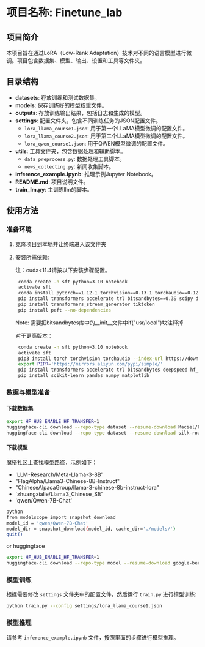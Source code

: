 # 项目名称: Finetune_lab

## 项目简介
本项目旨在通过LoRA（Low-Rank Adaptation）技术对不同的语言模型进行微调。项目包含数据集、模型、输出、设置和工具等文件夹。

## 目录结构

- **datasets**: 存放训练和测试数据集。
- **models**: 保存训练好的模型权重文件。
- **outputs**: 存放训练输出结果，包括日志和生成的模型。
- **settings**: 配置文件夹，包含不同训练任务的JSON配置文件。
  - `lora_llama_course1.json`: 用于第一个LLaMA模型微调的配置文件。
  - `lora_llama_course2.json`: 用于第二个LLaMA模型微调的配置文件。
  - `lora_qwen_course1.json`: 用于QWEN模型微调的配置文件。
- **utils**: 工具文件夹，包含数据处理和辅助脚本。
  - `data_preprocess.py`: 数据处理工具脚本。
  - `news_collecting.py`: 新闻收集脚本。
- **inference_example.ipynb**: 推理示例Jupyter Notebook。
- **README.md**: 项目说明文件。
- **train_lm.py**: 主训练llm的脚本。

## 使用方法

### 准备环境
1. 克隆项目到本地并让终端进入该文件夹

2. 安装所需依赖:

   注：cuda<11.4请按以下安装步骤配置。
   ```bash
    conda create -n sft python=3.10 notebook
    activate sft
    conda install pytorch==1.12.1 torchvision==0.13.1 torchaudio==0.12.1 cudatoolkit=11.3
    pip install transformers accelerate trl bitsandbytes==0.39 scipy deepspeed hf_transfer modelscope 
    pip install transformers_stream_generator tiktoken
    pip install peft --no-dependencies 
   ```
   Note: 需要把bitsandbytes库中的__init__文件中if("usr/local")块注释掉

   对于更高版本：
   ```bash
    conda create -n sft python=3.10 notebook
    activate sft
    pip3 install torch torchvision torchaudio --index-url https://download.pytorch.org/whl/cu118
    export PIPR='https://mirrors.aliyun.com/pypi/simple/'
    pip install transformers accelerate trl bitsandbytes deepspeed hf_transfer modelscope peft transformers_stream_generator tiktoken
    pip install scikit-learn pandas numpy matplotlib
   ```

### 数据与模型准备

#### 下载数据集

```bash
export HF_HUB_ENABLE_HF_TRANSFER=1
huggingface-cli download --repo-type dataset --resume-download Maciel/FinCUGE-Instruction  --local-dir data/findata --local-dir-use-symlinks False
huggingface-cli download --repo-type dataset --resume-download silk-road/alpaca-data-gpt4-chinese  --local-dir data/gpt4data --local-dir-use-symlinks False
```

#### 下载模型

魔搭社区上查找模型路径，示例如下：
- 'LLM-Research/Meta-Llama-3-8B'
- "FlagAlpha/Llama3-Chinese-8B-Instruct"  
- "ChineseAlpacaGroup/llama-3-chinese-8b-instruct-lora"  
- 'zhuangxialie/Llama3_Chinese_Sft'
- 'qwen/Qwen-7B-Chat'

```bash
python
from modelscope import snapshot_download
model_id = 'qwen/Qwen-7B-Chat'          
model_dir = snapshot_download(model_id, cache_dir='./models/')
quit()
```
or huggingface
```bash
export HF_HUB_ENABLE_HF_TRANSFER=1
huggingface-cli download --repo-type model --resume-download google-bert/bert-base-chinese  --local-dir models --local-dir-use-symlinks False
```

### 模型训练
根据需要修改 `settings` 文件夹中的配置文件，然后运行 `train.py` 进行模型训练:
```bash
python train.py --config settings/lora_llama_course1.json
```

### 模型推理
请参考 `inference_example.ipynb` 文件，按照里面的步骤进行模型推理。

